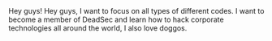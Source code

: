 <html>
<title> The Beginning of Something Great! </title>

<head> Hey guys! </head>

<body> Hey guys, I want to focus on all types of different codes. I want to become a member of DeadSec and learn how to hack corporate technologies all around the world, I also love doggos. </body>

</html>
